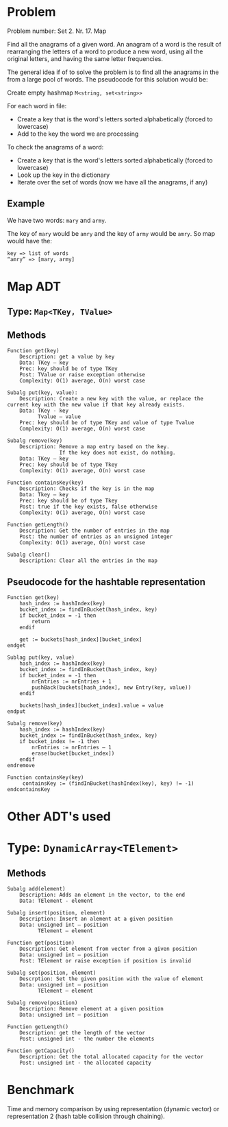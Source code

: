 # Problem
Problem number: Set 2. Nr. 17. Map

Find all the anagrams of a given word. An anagram of a word is the result of rearranging the letters of a word to produce a new word, using all the original letters, and having the same letter frequencies.

The general idea if of to solve the problem is to find all the anagrams in the from a large pool of words. The pseudocode for this solution would be:

Create empty hashmap `M<string, set<string>>`

For each word in file:
- Create a key that is the word's letters sorted alphabetically (forced to lowercase)
- Add to the key the word we are processing

To check the anagrams of a word:
- Create a key that is the word's letters sorted alphabetically (forced to lowercase)
- Look up the key in the dictionary
- Iterate over the set of words (now we have all the anagrams, if any)

## Example
We have two words: `mary` and `army`.

The key of `mary` would be `amry` and the key of `army` would be `amry`.
So map would have the:
```
key => list of words
“amry” => [mary, army]
```

# Map ADT
## Type: `Map<TKey, TValue>`
## Methods
```
Function get(key)
    Description: get a value by key   
    Data: TKey – key  
    Prec: key should be of type TKey
    Post: TValue or raise exception otherwise
    Complexity: O(1) average, O(n) worst case

Subalg put(key, value):
    Description: Create a new key with the value, or replace the current key with the new value if that key already exists.
    Data: TKey - key
          Tvalue – value
    Prec: key should be of type TKey and value of type Tvalue
    Complexity: O(1) average, O(n) worst case

Subalg remove(key)
    Description: Remove a map entry based on the key.
                 If the key does not exist, do nothing.
    Data: TKey – key
    Prec: key should be of type Tkey
    Complexity: O(1) average, O(n) worst case

Function containsKey(key)
    Description: Checks if the key is in the map
    Data: Tkey – key
    Prec: key should be of type Tkey
    Post: true if the key exists, false otherwise
    Complexity: O(1) average, O(n) worst case

Function getLength()
    Description: Get the number of entries in the map
    Post: the number of entries as an unsigned integer
    Complexity: O(1) average, O(n) worst case

Subalg clear()
    Description: Clear all the entries in the map
```

## Pseudocode for the hashtable representation
```
Function get(key)
    hash_index := hashIndex(key)
    bucket_index := findInBucket(hash_index, key)
    if bucket_index = -1 then
        return
    endif

    get := buckets[hash_index][bucket_index]
endget

Sublag put(key, value)
    hash_index := hashIndex(key)
    bucket_index := findInBucket(hash_index, key)
    if bucket_index = -1 then
        nrEntries := nrEntries + 1
        pushBack(buckets[hash_index], new Entry(key, value))
    endif

    buckets[hash_index][bucket_index].value = value
endput

Subalg remove(key)
    hash_index := hashIndex(key)
    bucket_index := findInBucket(hash_index, key)    
    if bucket_index != -1 then
        nrEntries := nrEntries – 1
        erase(bucket[bucket_index])
    endif
endremove

Function containsKey(key)
     containsKey := (findInBucket(hashIndex(key), key) != -1)
endcontainsKey
```

# Other ADT's used
# Type: `DynamicArray<TElement>`
## Methods
```
Subalg add(element)
    Description: Adds an element in the vector, to the end
    Data: TElement - element

Subalg insert(position, element)
    Description: Insert an alement at a given position
    Data: unsigned int – position
          TElement – element

Function get(position)
    Description: Get element from vector from a given position
    Data: unsigned int – position
    Post: TElement or raise exception if position is invalid

Subalg set(position, element)
    Descrption: Set the given position with the value of element
    Data: unsigned int – position
          TElement – element

Subalg remove(position)
    Description: Remove element at a given position
    Data: unsigned int – position

Function getLength()
    Description: get the length of the vector
    Post: unsigned int - the number the elements

Function getCapacity()
    Description: Get the total allocated capacity for the vector
    Post: unsigned int - the allocated capacity
```

# Benchmark
Time and memory comparison by using representation (dynamic vector) or representation 2 (hash table collision through chaining).
